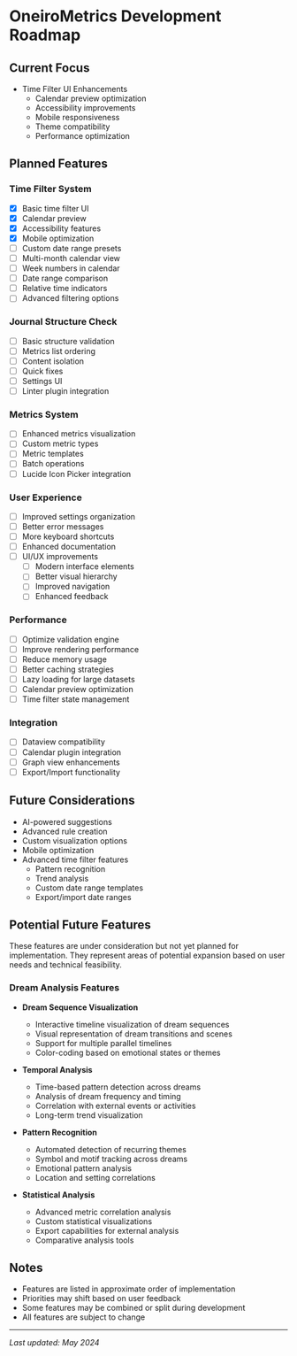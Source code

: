 # OneiroMetrics Development Roadmap

## Current Focus
- Time Filter UI Enhancements
  - Calendar preview optimization
  - Accessibility improvements
  - Mobile responsiveness
  - Theme compatibility
  - Performance optimization

## Planned Features

### Time Filter System
- [x] Basic time filter UI
- [x] Calendar preview
- [x] Accessibility features
- [x] Mobile optimization
- [ ] Custom date range presets
- [ ] Multi-month calendar view
- [ ] Week numbers in calendar
- [ ] Date range comparison
- [ ] Relative time indicators
- [ ] Advanced filtering options

### Journal Structure Check
- [ ] Basic structure validation
- [ ] Metrics list ordering
- [ ] Content isolation
- [ ] Quick fixes
- [ ] Settings UI
- [ ] Linter plugin integration

### Metrics System
- [ ] Enhanced metrics visualization
- [ ] Custom metric types
- [ ] Metric templates
- [ ] Batch operations
- [ ] Lucide Icon Picker integration

### User Experience
- [ ] Improved settings organization
- [ ] Better error messages
- [ ] More keyboard shortcuts
- [ ] Enhanced documentation
- [ ] UI/UX improvements
  - [ ] Modern interface elements
  - [ ] Better visual hierarchy
  - [ ] Improved navigation
  - [ ] Enhanced feedback

### Performance
- [ ] Optimize validation engine
- [ ] Improve rendering performance
- [ ] Reduce memory usage
- [ ] Better caching strategies
- [ ] Lazy loading for large datasets
- [ ] Calendar preview optimization
- [ ] Time filter state management

### Integration
- [ ] Dataview compatibility
- [ ] Calendar plugin integration
- [ ] Graph view enhancements
- [ ] Export/Import functionality

## Future Considerations
- AI-powered suggestions
- Advanced rule creation
- Custom visualization options
- Mobile optimization
- Advanced time filter features
  - Pattern recognition
  - Trend analysis
  - Custom date range templates
  - Export/import date ranges

## Potential Future Features

These features are under consideration but not yet planned for implementation. They represent areas of potential expansion based on user needs and technical feasibility.

### Dream Analysis Features
- **Dream Sequence Visualization**
  - Interactive timeline visualization of dream sequences
  - Visual representation of dream transitions and scenes
  - Support for multiple parallel timelines
  - Color-coding based on emotional states or themes

- **Temporal Analysis**
  - Time-based pattern detection across dreams
  - Analysis of dream frequency and timing
  - Correlation with external events or activities
  - Long-term trend visualization

- **Pattern Recognition**
  - Automated detection of recurring themes
  - Symbol and motif tracking across dreams
  - Emotional pattern analysis
  - Location and setting correlations

- **Statistical Analysis**
  - Advanced metric correlation analysis
  - Custom statistical visualizations
  - Export capabilities for external analysis
  - Comparative analysis tools

## Notes
- Features are listed in approximate order of implementation
- Priorities may shift based on user feedback
- Some features may be combined or split during development
- All features are subject to change

---

*Last updated: May 2024* 